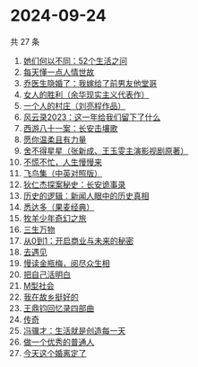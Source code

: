 # 2024-09-24

共 27 条

<!-- BEGIN WEREAD -->
<!-- 最后更新时间 2024-09-24 02:19:25 +0800 -->
1. [她们何以不同：52个生活之问](https://weread.qq.com/web/bookDetail/dbc32840813ab9389g01691d)
1. [每天懂一点人情世故](https://weread.qq.com/web/bookDetail/89c325f0565ef389c40e87c)
1. [乔医生隐婚了：我嫁给了前男友他堂哥](https://weread.qq.com/web/bookDetail/c8032b40813ab7c1eg018e31)
1. [女人的胜利（余华现实主义代表作）](https://weread.qq.com/web/bookDetail/50132dc0813ab937dg0158cf)
1. [一个人的村庄（刘亮程作品）](https://weread.qq.com/web/bookDetail/3d332b4053962d3d3f9f7ce)
1. [风云录2023：这一年给我们留下了什么](https://weread.qq.com/web/bookDetail/a8532910813ab937ag013a32)
1. [西游八十一案：长安击壤歌](https://weread.qq.com/web/bookDetail/564329b0813ab930bg0181e6)
1. [愿你温柔且有力量](https://weread.qq.com/web/bookDetail/a4732dd0813ab83d5g0174e6)
1. [舍不得星星（张新成、王玉雯主演影视剧原著）](https://weread.qq.com/web/bookDetail/3fc327d0813ab9311g0186b7)
1. [不慌不忙，人生慢慢来](https://weread.qq.com/web/bookDetail/faa321b0725668d7faa4e21)
1. [飞鸟集（中英对照版）](https://weread.qq.com/web/bookDetail/d8832880813ab8b0eg012786)
1. [狄仁杰探案秘史：长安诡事录](https://weread.qq.com/web/bookDetail/b8932240813ab935fg014958)
1. [历史的逻辑：新闻人眼中的历史真相](https://weread.qq.com/web/bookDetail/49732b00813ab9330g012a6d)
1. [悉达多（果麦经典）](https://weread.qq.com/web/bookDetail/3a832f705d0d1f3a8ec72ff)
1. [牧羊少年奇幻之旅](https://weread.qq.com/web/bookDetail/7c932dd05b71537c9f3404d)
1. [三生万物](https://weread.qq.com/web/bookDetail/48432b50813ab9339g013f3f)
1. [从0到1：开启商业与未来的秘密](https://weread.qq.com/web/bookDetail/3973284058a49f39706f0c0)
1. [去遇见](https://weread.qq.com/web/bookDetail/a3d32170813ab907fg0154f3)
1. [慢读金瓶梅，阅尽众生相](https://weread.qq.com/web/bookDetail/f5232170813ab92d3g01499d)
1. [把自己活明白](https://weread.qq.com/web/bookDetail/02032cd0813ab9352g015dd4)
1. [M型社会](https://weread.qq.com/web/bookDetail/f313231072744bcaf3154c2)
1. [我在故乡挺好的](https://weread.qq.com/web/bookDetail/e2532ec0813ab9265g0169b8)
1. [王鼎钧回忆录四部曲](https://weread.qq.com/web/bookDetail/e2932a405df377e29668fff)
1. [传奇](https://weread.qq.com/web/bookDetail/89532630813ab779fg011515)
1. [冯骥才：生活就是创造每一天](https://weread.qq.com/web/bookDetail/8a132890813ab9310g0154b4)
1. [做一个优秀的普通人](https://weread.qq.com/web/bookDetail/9eb32f30813ab8721g01266a)
1. [今天这个婚离定了](https://weread.qq.com/web/bookDetail/28b32630813ab9349g013331)
<!-- END WEREAD -->